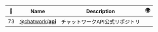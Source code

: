 |:star2: | Name | Description | 🌍|
|---|---|---|---|
|73|[@chatwork](https://github.com/chatwork)/[**api**](https://github.com/chatwork/api)|チャットワークAPI公式リポジトリ||

